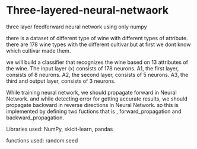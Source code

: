 # Three-layered-neural-netwaork
three layer feedforward neural network using only numpy

there is a dataset of different type of wine with different types of attribute.
there are 178 wine types with the different cultivar.but at first we dont know which cultivar made them.

we will build a classifier that recognizes the wine based on 13 attributes of the wine.
The input layer (x) consists of 178 neurons.
A1, the first layer, consists of 8 neurons.
A2, the second layer, consists of 5 neurons.
A3, the third and output layer, consists of 3 neurons.

While training neural network, we should propagate forward in Neural Network.
and while detecting error for getting accurate results, we should propagate backward in reverse directions in Neural Network.
so this is implemented by defining two fuctions that is , forward_propagation and backward_propagation.


Libraries used:
NumPy, skicit-learn, pandas

functions used:
random.seed
